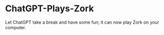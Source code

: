 # ChatGPT-Plays-Zork
Let ChatGPT take a break and have some fun; it can now play Zork on your computer.
